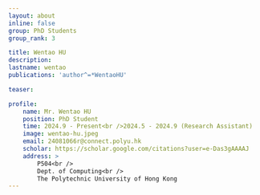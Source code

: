 ```yaml
---
layout: about
inline: false
group: PhD Students
group_rank: 3

title: Wentao HU
description: 
lastname: wentao
publications: 'author^=*WentaoHU'

teaser: 

profile:
    name: Mr. Wentao HU
    position: PhD Student
    time: 2024.9 - Present<br />2024.5 - 2024.9 (Research Assistant)
    image: wentao-hu.jpeg
    email: 24081066r@connect.polyu.hk
    scholar: https://scholar.google.com/citations?user=e-Das3gAAAAJ
    address: >
        P504<br />
        Dept. of Computing<br />
        The Polytechnic University of Hong Kong
---
```



<!-- **Wentao HU**

Research Assistant, Department of Computing, The Hong Kong Polytechnic University

[Homepage](https://scholar.google.com/citations?user=e-Das3gAAAAJ)
[Google Scholar](https://scholar.google.com/citations?user=e-Das3gAAAAJ)
[your_email@polyu.edu.hk](mailto:email@polyu.edu.hk) -->